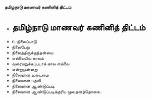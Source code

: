 **தமிழ்நாடு மாணவர் கணினித் திட்டம்**
- # தமிழ்நாடு மாணவர் கணினித் திட்டம்
- n. நிலைப்பாடு
- நிலைபேறு
- நிலைத்திருக்குந்தன்மை
- எல்லையில் காலம்
- வரையறுக்கப்படாக் கால எல்லை
- என்றுமுள்ளது
- நிலையான உடைமை
- நிலையான பதவி
- நிலையான ஆண்டுப்படி
- நிலையான ஆண்டுப்படிக்குரிய மூலதனத்தொகை.

